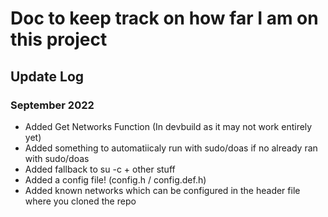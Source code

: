 # Doc to keep track on how far I am on this project

## Update Log

### September 2022

- Added Get Networks Function (In devbuild as it may not work entirely yet)
- Added something to automatiicaly run with sudo/doas if no already ran with sudo/doas
- Added fallback to su -c + other stuff
- Added a config file! (config.h / config.def.h)
- Added known networks which can be configured in the header file where you cloned the repo
